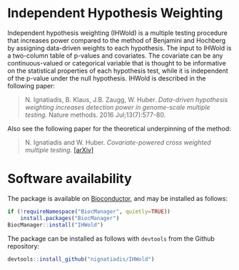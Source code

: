 
# Independent Hypothesis Weighting

Independent hypothesis weighting (IHWold) is a multiple testing procedure that increases power compared to the method of Benjamini and Hochberg by assigning
data-driven weights to each hypothesis. The input to IHWold is a two-column
table of p-values and covariates. The covariate can be any continuous-valued
or categorical variable that is thought to be informative on the statistical
properties of each hypothesis test, while it is independent of the p-value
under the null hypothesis. IHWold is described in the following paper:

> N. Ignatiadis, B. Klaus, J.B. Zaugg, W. Huber. *Data-driven hypothesis weighting increases detection power in genome-scale multiple testing.* Nature methods. 2016 Jul;13(7):577-80.

Also see the following paper for the theoretical underpinning of the method:

> N. Ignatiadis and W. Huber. *Covariate-powered cross weighted multiple testing.*  [[arXiv]](https://arxiv.org/abs/1701.05179)


# Software availability

The package is available on  [Bioconductor](https://www.bioconductor.org/packages/devel/bioc/html/IHWold.html), and may be installed as follows:

```R
if (!requireNamespace("BiocManager", quietly=TRUE))
    install.packages("BiocManager")
BiocManager::install("IHWold")
```

The package can be installed as follows with `devtools` from the Github repository:

```R
devtools::install_github("nignatiadis/IHWold")
```




